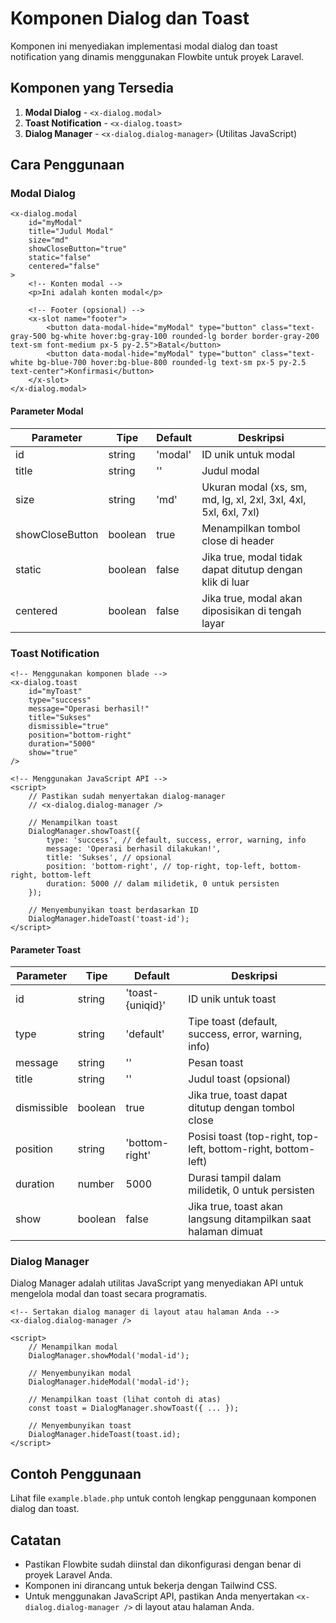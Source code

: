 # Komponen Dialog dan Toast

Komponen ini menyediakan implementasi modal dialog dan toast notification yang dinamis menggunakan Flowbite untuk proyek Laravel.

## Komponen yang Tersedia

1. **Modal Dialog** - `<x-dialog.modal>`
2. **Toast Notification** - `<x-dialog.toast>`
3. **Dialog Manager** - `<x-dialog.dialog-manager>` (Utilitas JavaScript)

## Cara Penggunaan

### Modal Dialog

```blade
<x-dialog.modal
    id="myModal"
    title="Judul Modal"
    size="md"
    showCloseButton="true"
    static="false"
    centered="false"
>
    <!-- Konten modal -->
    <p>Ini adalah konten modal</p>

    <!-- Footer (opsional) -->
    <x-slot name="footer">
        <button data-modal-hide="myModal" type="button" class="text-gray-500 bg-white hover:bg-gray-100 rounded-lg border border-gray-200 text-sm font-medium px-5 py-2.5">Batal</button>
        <button data-modal-hide="myModal" type="button" class="text-white bg-blue-700 hover:bg-blue-800 rounded-lg text-sm px-5 py-2.5 text-center">Konfirmasi</button>
    </x-slot>
</x-dialog.modal>
```

#### Parameter Modal

| Parameter       | Tipe    | Default | Deskripsi                                                       |
| --------------- | ------- | ------- | --------------------------------------------------------------- |
| id              | string  | 'modal' | ID unik untuk modal                                             |
| title           | string  | ''      | Judul modal                                                     |
| size            | string  | 'md'    | Ukuran modal (xs, sm, md, lg, xl, 2xl, 3xl, 4xl, 5xl, 6xl, 7xl) |
| showCloseButton | boolean | true    | Menampilkan tombol close di header                              |
| static          | boolean | false   | Jika true, modal tidak dapat ditutup dengan klik di luar        |
| centered        | boolean | false   | Jika true, modal akan diposisikan di tengah layar               |

### Toast Notification

```blade
<!-- Menggunakan komponen blade -->
<x-dialog.toast
    id="myToast"
    type="success"
    message="Operasi berhasil!"
    title="Sukses"
    dismissible="true"
    position="bottom-right"
    duration="5000"
    show="true"
/>

<!-- Menggunakan JavaScript API -->
<script>
    // Pastikan sudah menyertakan dialog-manager
    // <x-dialog.dialog-manager />

    // Menampilkan toast
    DialogManager.showToast({
        type: 'success', // default, success, error, warning, info
        message: 'Operasi berhasil dilakukan!',
        title: 'Sukses', // opsional
        position: 'bottom-right', // top-right, top-left, bottom-right, bottom-left
        duration: 5000 // dalam milidetik, 0 untuk persisten
    });

    // Menyembunyikan toast berdasarkan ID
    DialogManager.hideToast('toast-id');
</script>
```

#### Parameter Toast

| Parameter   | Tipe    | Default          | Deskripsi                                                      |
| ----------- | ------- | ---------------- | -------------------------------------------------------------- |
| id          | string  | 'toast-{uniqid}' | ID unik untuk toast                                            |
| type        | string  | 'default'        | Tipe toast (default, success, error, warning, info)            |
| message     | string  | ''               | Pesan toast                                                    |
| title       | string  | ''               | Judul toast (opsional)                                         |
| dismissible | boolean | true             | Jika true, toast dapat ditutup dengan tombol close             |
| position    | string  | 'bottom-right'   | Posisi toast (top-right, top-left, bottom-right, bottom-left)  |
| duration    | number  | 5000             | Durasi tampil dalam milidetik, 0 untuk persisten               |
| show        | boolean | false            | Jika true, toast akan langsung ditampilkan saat halaman dimuat |

### Dialog Manager

Dialog Manager adalah utilitas JavaScript yang menyediakan API untuk mengelola modal dan toast secara programatis.

```blade
<!-- Sertakan dialog manager di layout atau halaman Anda -->
<x-dialog.dialog-manager />

<script>
    // Menampilkan modal
    DialogManager.showModal('modal-id');

    // Menyembunyikan modal
    DialogManager.hideModal('modal-id');

    // Menampilkan toast (lihat contoh di atas)
    const toast = DialogManager.showToast({ ... });

    // Menyembunyikan toast
    DialogManager.hideToast(toast.id);
</script>
```

## Contoh Penggunaan

Lihat file `example.blade.php` untuk contoh lengkap penggunaan komponen dialog dan toast.

## Catatan

-   Pastikan Flowbite sudah diinstal dan dikonfigurasi dengan benar di proyek Laravel Anda.
-   Komponen ini dirancang untuk bekerja dengan Tailwind CSS.
-   Untuk menggunakan JavaScript API, pastikan Anda menyertakan `<x-dialog.dialog-manager />` di layout atau halaman Anda.
